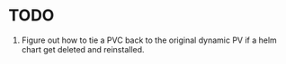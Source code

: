 # TODO
1. Figure out how to tie a PVC back to the original dynamic PV if a helm chart get deleted and reinstalled.
